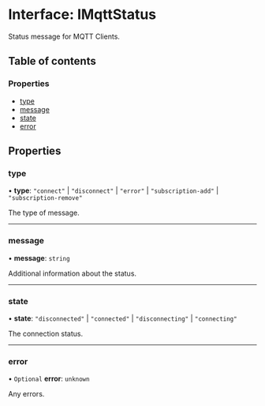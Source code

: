 # Interface: IMqttStatus

Status message for MQTT Clients.

## Table of contents

### Properties

- [type](IMqttStatus.md#type)
- [message](IMqttStatus.md#message)
- [state](IMqttStatus.md#state)
- [error](IMqttStatus.md#error)

## Properties

### type

• **type**: ``"connect"`` \| ``"disconnect"`` \| ``"error"`` \| ``"subscription-add"`` \| ``"subscription-remove"``

The type of message.

___

### message

• **message**: `string`

Additional information about the status.

___

### state

• **state**: ``"disconnected"`` \| ``"connected"`` \| ``"disconnecting"`` \| ``"connecting"``

The connection status.

___

### error

• `Optional` **error**: `unknown`

Any errors.
